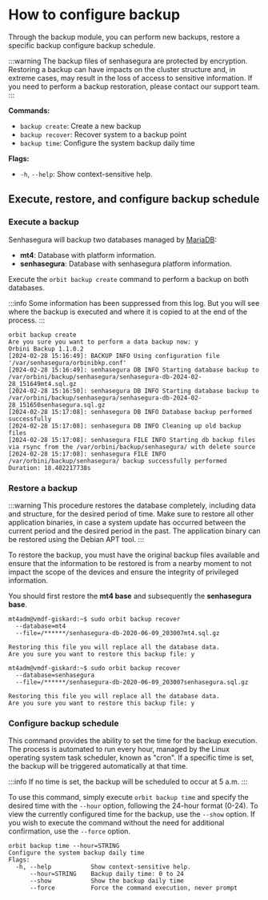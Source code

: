 # How to configure backup

Through the backup module, you can perform new backups, restore a specific backup configure backup schedule.

:::warning
The backup files of senhasegura are protected by encryption. Restoring a backup can have impacts on the cluster structure and, in extreme cases, may result in the loss of access to sensitive information. If you need to perform a backup restoration, please contact our support team.
:::

**Commands:**
  - `backup create`: Create a new backup
  - `backup recover`: Recover system to a backup point
  - `backup time`: Configure the system backup daily time

**Flags:**
  - `-h`, `--help`: Show context-sensitive help.

## Execute, restore, and configure backup schedule

### Execute a backup

Senhasegura will backup two databases managed by [MariaDB](https://mariadb.com/):
- **mt4**: Database with platform information.
- **senhasegura**: Database with senhasegura platform information.

Execute the `orbit backup create` command to perform a backup on both databases.

:::info
Some information has been suppressed from this log. But you will see where the backup is executed and where it is copied to at the end of the process.
:::
```
orbit backup create
Are you sure you want to perform a data backup now: y
Orbini Backup 1.1.0.2
[2024-02-28 15:16:49]: BACKUP INFO Using configuration file '/var/senhasegura/orbinibkp.conf'
[2024-02-28 15:16:49]: senhasegura DB INFO Starting database backup to /var/orbini/backup/senhasegura/senhasegura-db-2024-02-28_151649mt4.sql.gz
[2024-02-28 15:16:50]: senhasegura DB INFO Starting database backup to /var/orbini/backup/senhasegura/senhasegura-db-2024-02-28_151650senhasegura.sql.gz
[2024-02-28 15:17:08]: senhasegura DB INFO Database backup performed successfully
[2024-02-28 15:17:08]: senhasegura DB INFO Cleaning up old backup files
[2024-02-28 15:17:08]: senhasegura FILE INFO Starting db backup files via rsync from the /var/orbini/backup/senhasegura/ with delete source
[2024-02-28 15:17:08]: senhasegura FILE INFO /var/orbini/backup/senhasegura/ backup successfully performed
Duration: 18.402217738s
```

### Restore a backup

:::warning
This procedure restores the database completely, including data and structure, for the desired period of time. Make sure to restore all other application binaries, in case a system update has occurred between the current period and the desired period in the past. The application binary can be restored using the Debian APT tool.
:::

To restore the backup, you must have the original backup files available and ensure that the information to be restored is from a nearby moment to not impact the scope of the devices and ensure the integrity of privileged information.

You should first restore the **mt4 base** and subsequently the **senhasegura base**.

```
mt4adm@vmdf-giskard:~$ sudo orbit backup recover
  --database=mt4
  --file=/******/senhasegura-db-2020-06-09_203007mt4.sql.gz

Restoring this file you will replace all the database data.
Are you sure you want to restore this backup file: y

mt4adm@vmdf-giskard:~$ sudo orbit backup recover
  --database=senhasegura
  --file=/******/senhasegura-db-2020-06-09_203007senhasegura.sql.gz

Restoring this file you will replace all the database data.
Are you sure you want to restore this backup file: y
```

### Configure backup schedule

This command provides the ability to set the time for the backup execution. The process is automated to run every hour, managed by the Linux operating system task scheduler, known as "cron". If a specific time is set, the backup will be triggered automatically at that time.

:::info
If no time is set, the backup will be scheduled to occur at 5 a.m.
:::

To use this command, simply execute `orbit backup time` and specify the desired time with the `--hour` option, following the 24-hour format (0-24).
To view the currently configured time for the backup, use the `--show` option.
If you wish to execute the command without the need for additional confirmation, use the `--force` option.

```
orbit backup time --hour=STRING
Configure the system backup daily time
Flags:
  -h, --help           Show context-sensitive help.
      --hour=STRING    Backup daily time: 0 to 24
      --show           Show the backup daily time
      --force          Force the command execution, never prompt
